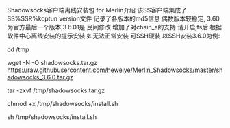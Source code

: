 Shadowsocks客户端离线安装包 for Merlin介绍
该SS客户端集成了SS%SSR%kcptun
version文件 记录了各版本的md5信息
偶数版本较稳定, 3.60为官方最后一个版本,3.6.01是 民间修改 增加了对chain_a的支持
请开启jfs后 根据软件中心离线安装的提示安装
如无法正常安装 可SSH硬装 以SSH安装3.6.0为例:

cd /tmp

wget -N -O shadowsocks.tar.gz https://raw.githubusercontent.com/heweiye/Merlin_Shadowsocks/master/shadowsocks_3.6.0.tar.gz

tar -zxvf /tmp/shadowsocks.tar.gz

chmod +x /tmp/shadowsocks/install.sh

sh /tmp/shadowsocks/install.sh
